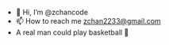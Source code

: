 - 👋 Hi, I’m @zchancode
- 📫 How to reach me zchan2233@gmail.com
- A real man could play basketball 🏀
